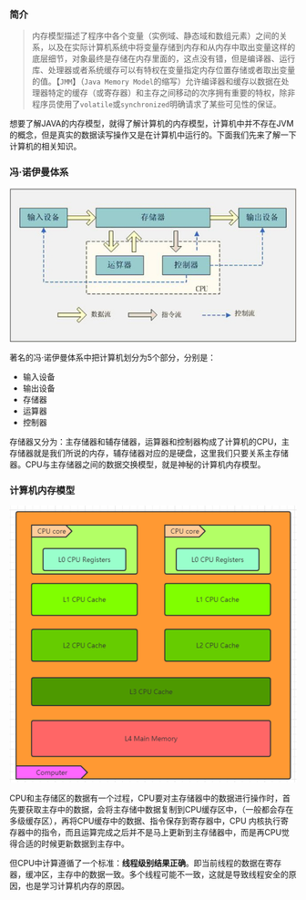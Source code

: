 ### 简介

> 内存模型描述了程序中各个变量（实例域、静态域和数组元素）之间的关系，以及在实际计算机系统中将变量存储到内存和从内存中取出变量这样的底层细节，对象最终是存储在内存里面的，这点没有错，但是编译器、运行库、处理器或者系统缓存可以有特权在变量指定内存位置存储或者取出变量的值。【`JMM`】（`Java Memory Model`的缩写）允许编译器和缓存以数据在处理器特定的缓存（或寄存器）和主存之间移动的次序拥有重要的特权，除非程序员使用了`volatile`或`synchronized`明确请求了某些可见性的保证。



想要了解JAVA的内存模型，就得了解计算机的内存模型，计算机中并不存在JVM的概念，但是真实的数据读写操作又是在计算机中运行的。下面我们先来了解一下计算机的相关知识。

### 冯·诺伊曼体系

![âå¯æ´ä¼æ¼ä½ç³"âçå¾çæç´¢ç"æ](../images/fengnuoyiman-jiegou-1.jpg)

著名的冯·诺伊曼体系中把计算机划分为5个部分，分别是：

- 输入设备
- 输出设备
- 存储器
- 运算器
- 控制器

存储器又分为：主存储器和辅存储器，运算器和控制器构成了计算机的CPU，主存储器就是我们所说的内存，辅存储器对应的是硬盘，这里我们只要关系主存储器。CPU与主存储器之间的数据交换模型，就是神秘的计算机内存模型。

### 计算机内存模型

![1552811323643](../images/1552811323643.png)

CPU和主存储区的数据有一个过程，CPU要对主存储器中的数据进行操作时，首先要获取主存中的数据，会将主存储中数据复制到CPU缓存区中，（一般都会存在多级缓存区），再将CPU缓存中的数据、指令保存到寄存器中，CPU 内核执行寄存器中的指令，而且运算完成之后并不是马上更新到主存储器中，而是再CPU觉得合适的时候更新数据到主存中。

但CPU中计算遵循了一个标准：**线程级别结果正确**。即当前线程的数据在寄存器，缓冲区，主存中的数据一致。多个线程可能不一致，这就是导致线程安全的原因，也是学习计算机内存的原因。

